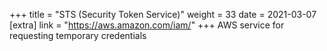 +++
title = "STS (Security Token Service)"
weight = 33
date = 2021-03-07
[extra]
link = "https://aws.amazon.com/iam/"
+++
AWS service for requesting temporary credentials


